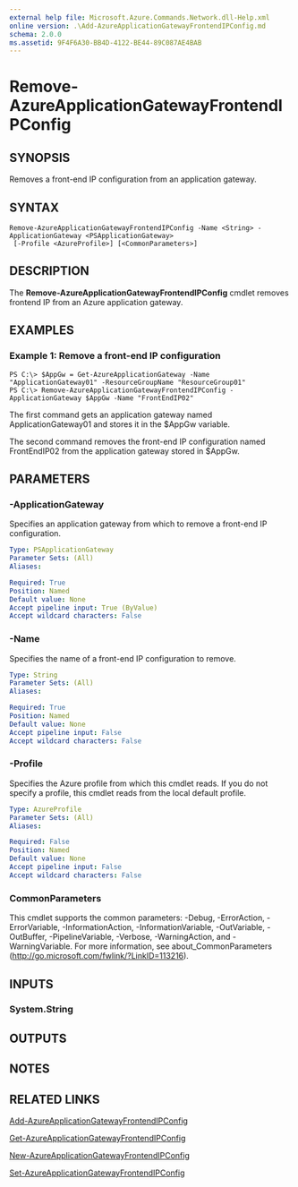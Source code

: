 ```yaml
---
external help file: Microsoft.Azure.Commands.Network.dll-Help.xml
online version: .\Add-AzureApplicationGatewayFrontendIPConfig.md
schema: 2.0.0
ms.assetid: 9F4F6A30-BB4D-4122-BE44-89C087AE4BAB
---
```


# Remove-AzureApplicationGatewayFrontendIPConfig

## SYNOPSIS
Removes a front-end IP configuration from an application gateway.

## SYNTAX

```
Remove-AzureApplicationGatewayFrontendIPConfig -Name <String> -ApplicationGateway <PSApplicationGateway>
 [-Profile <AzureProfile>] [<CommonParameters>]
```

## DESCRIPTION
The **Remove-AzureApplicationGatewayFrontendIPConfig** cmdlet removes frontend IP from an Azure application gateway.

## EXAMPLES

### Example 1: Remove a front-end IP configuration
```
PS C:\> $AppGw = Get-AzureApplicationGateway -Name "ApplicationGateway01" -ResourceGroupName "ResourceGroup01"
PS C:\> Remove-AzureApplicationGatewayFrontendIPConfig -ApplicationGateway $AppGw -Name "FrontEndIP02"
```

The first command gets an application gateway named ApplicationGateway01 and stores it in the $AppGw variable.

The second command removes the front-end IP configuration named FrontEndIP02 from the application gateway stored in $AppGw.

## PARAMETERS

### -ApplicationGateway
Specifies an application gateway from which to remove a front-end IP configuration.

```yaml
Type: PSApplicationGateway
Parameter Sets: (All)
Aliases: 

Required: True
Position: Named
Default value: None
Accept pipeline input: True (ByValue)
Accept wildcard characters: False
```

### -Name
Specifies the name of a front-end IP configuration to remove.

```yaml
Type: String
Parameter Sets: (All)
Aliases: 

Required: True
Position: Named
Default value: None
Accept pipeline input: False
Accept wildcard characters: False
```

### -Profile
Specifies the Azure profile from which this cmdlet reads.
If you do not specify a profile, this cmdlet reads from the local default profile.

```yaml
Type: AzureProfile
Parameter Sets: (All)
Aliases: 

Required: False
Position: Named
Default value: None
Accept pipeline input: False
Accept wildcard characters: False
```

### CommonParameters
This cmdlet supports the common parameters: -Debug, -ErrorAction, -ErrorVariable, -InformationAction, -InformationVariable, -OutVariable, -OutBuffer, -PipelineVariable, -Verbose, -WarningAction, and -WarningVariable. For more information, see about_CommonParameters (http://go.microsoft.com/fwlink/?LinkID=113216).

## INPUTS

### System.String

## OUTPUTS

## NOTES

## RELATED LINKS

[Add-AzureApplicationGatewayFrontendIPConfig](.\Add-AzureApplicationGatewayFrontendIPConfig.md)

[Get-AzureApplicationGatewayFrontendIPConfig](.\Get-AzureApplicationGatewayFrontendIPConfig.md)

[New-AzureApplicationGatewayFrontendIPConfig](.\New-AzureApplicationGatewayFrontendIPConfig.md)

[Set-AzureApplicationGatewayFrontendIPConfig](.\Set-AzureApplicationGatewayFrontendIPConfig.md)


